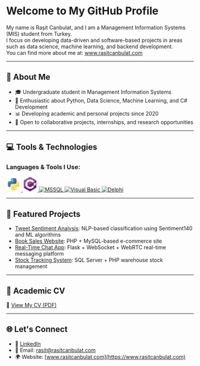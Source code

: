 <h1 align="left">Welcome to My GitHub Profile</h1>

<p align="left">
My name is Raşit Canbulat, and I am a Management Information Systems (MIS) student from Turkey.<br>
I focus on developing data-driven and software-based projects in areas such as data science, machine learning, and backend development.<br>
You can find more about me at: <a href="https://www.rasitcanbulat.com">www.rasitcanbulat.com</a>
</p>

---

## 📌 About Me

- 🎓 Undergraduate student in Management Information Systems
- 🧠 Enthusiastic about Python, Data Science, Machine Learning, and C# Development
- 📊 Developing academic and personal projects since 2020
- 🚀 Open to collaborative projects, internships, and research opportunities

---

## 💻 Tools & Technologies

### Languages & Tools I Use:

<p align="left">
  <a href="https://www.python.org" target="_blank">
    <img src="https://raw.githubusercontent.com/devicons/devicon/master/icons/python/python-original.svg" alt="Python" width="40" height="40"/>
  </a>
  <a href="https://learn.microsoft.com/en-us/dotnet/csharp/" target="_blank">
    <img src="https://raw.githubusercontent.com/devicons/devicon/master/icons/csharp/csharp-original.svg" alt="C#" width="40" height="40"/>
  </a>
  <a href="https://www.microsoft.com/en-us/sql-server" target="_blank">
    <img src="https://www.svgrepo.com/show/303229/microsoft-sql-server-logo.svg" alt="MSSQL" width="40" height="40"/>
  </a>
  <a href="https://learn.microsoft.com/en-us/dotnet/visual-basic/" target="_blank">
    <img src="https://github.com/user-attachments/assets/3cfd20dd-c507-4d50-acaf-721e57879ba3" alt="Visual Basic" width="40" height="40"/>
  </a>
  <a href="https://www.embarcadero.com/products/delphi" target="_blank">
    <img src="https://github.com/user-attachments/assets/2dbf6053-6b52-4744-9aa8-55e0245568da" alt="Delphi" width="40" height="40"/>
  </a>
</p>

---

## 🚀 Featured Projects

- [Tweet Sentiment Analysis](https://github.com/rasitcanbulat/verimadenciligi): NLP-based classification using Sentiment140 and ML algorithms
- [Book Sales Website](https://github.com/rasitcanbulat/kitap-satis): PHP + MySQL-based e-commerce site
- [Real-Time Chat App](https://github.com/rasitcanbulat/chatapp): Flask + WebSocket + WebRTC real-time messaging platform
- [Stock Tracking System](https://github.com/rasitcanbulat/depo-stok): SQL Server + PHP warehouse stock management

---

## 📄 Academic CV

📎 [View My CV (PDF)](https://www.rasitcanbulat.com/assets/CV_Rasit_Canbulat.pdf)

---

## 🌐 Let's Connect

- 💼 [LinkedIn](https://www.linkedin.com/in/rasitcanbulat)
- 📧 Email: rasit@rasitcanbulat.com
- 🌍 Website: [www.rasitcanbulat.com](https://www.rasitcanbulat.com)
